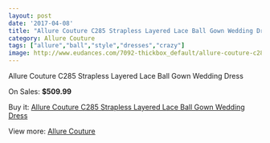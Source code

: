 ```yaml
---
layout: post
date: '2017-04-08'
title: "Allure Couture C285 Strapless Layered Lace Ball Gown Wedding Dress"
category: Allure Couture
tags: ["allure","ball","style","dresses","crazy"]
image: http://www.eudances.com/7092-thickbox_default/allure-couture-c285-strapless-layered-lace-ball-gown-wedding-dress.jpg
---
```

Allure Couture C285 Strapless Layered Lace Ball Gown Wedding Dress

On Sales: **$509.99**
<a href="https://www.eudances.com/en/allure-couture/2575-allure-couture-c285-strapless-layered-lace-ball-gown-wedding-dress.html"><amp-img layout="responsive" width="600" height="600" src="//www.eudances.com/7092-thickbox_default/allure-couture-c285-strapless-layered-lace-ball-gown-wedding-dress.jpg" alt="Allure Couture C285 Strapless Layered Lace Ball Gown Wedding Dress 0" /></a>
<a href="https://www.eudances.com/en/allure-couture/2575-allure-couture-c285-strapless-layered-lace-ball-gown-wedding-dress.html"><amp-img layout="responsive" width="600" height="600" src="//www.eudances.com/7093-thickbox_default/allure-couture-c285-strapless-layered-lace-ball-gown-wedding-dress.jpg" alt="Allure Couture C285 Strapless Layered Lace Ball Gown Wedding Dress 1" /></a>
<a href="https://www.eudances.com/en/allure-couture/2575-allure-couture-c285-strapless-layered-lace-ball-gown-wedding-dress.html"><amp-img layout="responsive" width="600" height="600" src="//www.eudances.com/7094-thickbox_default/allure-couture-c285-strapless-layered-lace-ball-gown-wedding-dress.jpg" alt="Allure Couture C285 Strapless Layered Lace Ball Gown Wedding Dress 2" /></a>
<a href="https://www.eudances.com/en/allure-couture/2575-allure-couture-c285-strapless-layered-lace-ball-gown-wedding-dress.html"><amp-img layout="responsive" width="600" height="600" src="//www.eudances.com/7095-thickbox_default/allure-couture-c285-strapless-layered-lace-ball-gown-wedding-dress.jpg" alt="Allure Couture C285 Strapless Layered Lace Ball Gown Wedding Dress 3" /></a>

Buy it: [Allure Couture C285 Strapless Layered Lace Ball Gown Wedding Dress](https://www.eudances.com/en/allure-couture/2575-allure-couture-c285-strapless-layered-lace-ball-gown-wedding-dress.html "Allure Couture C285 Strapless Layered Lace Ball Gown Wedding Dress")

View more: [Allure Couture](https://www.eudances.com/en/37-allure-couture "Allure Couture")